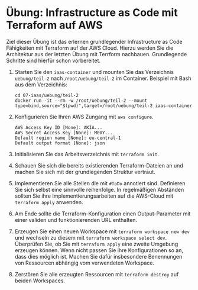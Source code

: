 # Übung: Infrastructure as Code mit Terraform auf AWS

Ziel dieser Übung ist das erlernen grundlegender Infrastructure as Code Fähigkeiten mit Terraform auf der AWS Cloud.
Hierzu werden Sie die Architektur aus der letzten Übung mit Terrform nachbauen.
Grundlegende Schritte sind hierfür schon vorbereitet.

1. Starten Sie den `iaas-container` und mounten Sie das Verzeichnis `uebung/teil-2` nach `/root/uebung/teil-2` im Container.
   Beispiel mit Bash aus dem Verzeichnis:

   ``` shell
   cd 07-iaas/uebung/teil-2
   docker run -it --rm -w /root/uebung/teil-2 --mount type=bind,source="$(pwd)",target=/root/uebung/teil-2 iaas-container
   ```

2. Konfigurieren Sie Ihren AWS Zungang mit `aws configure`.

   ``` text
   AWS Access Key ID [None]: AKIA...
   AWS Secret Access Key [None]: M0XY...
   Default region name [None]: eu-central-1
   Default output format [None]: json
   ```

3. Initialisieren Sie das Arbeitsverzeichnis mit `terraform init`.

4. Schauen Sie sich die bereits existierenden Terraform-Dateien an und machen Sie sich mit der grundlegenden Struktur vertraut.

5. Implementieren Sie alle Stellen die mit `#ToDo` annotiert sind.
   Definieren Sie sich selbst eine sinnvolle reihenfolge.
   In regelmäßigen Abständen sollten Sie ihre Implementierungsarbeiten auf die AWS-Cloud mit `terraform apply` anwenden.

6. Am Ende sollte die Terraform-Konfiguration einen Output-Parameter mit einer validen und funktionierenden URL enthalten.

7. Erzeugen Sie einen neuen Workspace mit `terraform workspace new dev` und wechseln zu diesem mit `terraform workspace select dev`.
   Überprüfen Sie, ob Sie mit `terraform apply` eine zweite Umgebung erzeugen können.
   Wenn nicht passen Sie ihre Konfigurationen so an, dass dies möglich ist.
   Machen Sie dafür insbesondere Benennungen von Ressourcen abhängig vom verwendeten Workspace.

8. Zerstören Sie alle erzeugten Ressourcen mit `terraform destroy` auf beiden Workspaces.
